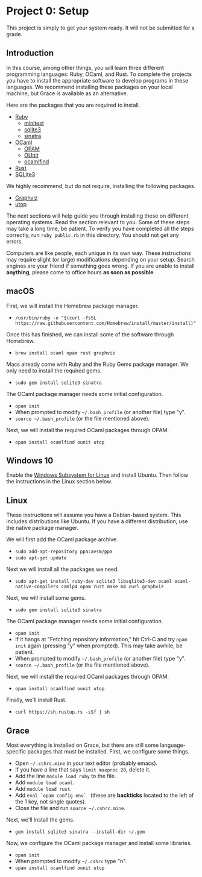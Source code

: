 # Project 0: Setup

This project is simply to get your system ready. It will not be submitted for
a grade.

## Introduction

In this course, among other things, you will learn three different programming
languages: Ruby, OCaml, and Rust. To complete the projects you have to
install the appropriate software to develop programs in these languages.
We recommend installing these packages on your local machine, but Grace is
available as an alternative.

Here are the packages that you are required to install.

* [Ruby](https://www.ruby-lang.org)
  - [minitest](https://rubygems.org/gems/minitest)
  - [sqlite3](https://rubygems.org/gems/sqlite3)
  - [sinatra](https://rubygems.org/gems/sinatra)
* [OCaml](http://ocaml.org)
  - [OPAM](https://opam.ocaml.org)
  - [OUnit](https://opam.ocaml.org/packages/ounit)
  - [ocamlfind](https://opam.ocaml.org/packages/ocamlfind)
* [Rust](https://www.rust-lang.org)
* [SQLite3](https://sqlite.org)

We highly recommend, but do not require, installing the following
packages.

* [Graphviz](http://graphviz.org)
* [utop](https://opam.ocaml.org/packages/utop)

The next sections will help guide you through installing these
on different operating systems. Read the section relevant to you. Some
of these steps may take a long time, be patient. To verify you have
completed all the steps correctly, run `ruby public.rb` in this directory.
You should not get any errors.

Computers are like people, each unique in its own way. These instructions
may require slight (or large) modifications depending on your setup.
Search engines are your friend if something goes wrong. If you are unable
to install **anything**, please come to office hours **as soon as possible**. 

## macOS

First, we will install the Homebrew package manager.

* `/usr/bin/ruby -e "$(curl -fsSL https://raw.githubusercontent.com/Homebrew/install/master/install)"`

Once this has finished, we can install some of the software through Homebrew.

* `brew install ocaml opam rust graphviz`

Macs already come with Ruby and the Ruby Gems package manager. We only need
to install the required gems.

* `sudo gem install sqlite3 sinatra`

The OCaml package manager needs some initial configuration.

* `opam init`
* When prompted to modify `~/.bash_profile` (or another file) type "y".
* `source ~/.bash_profile` (or the file mentioned above).

Next, we will install the required OCaml packages through OPAM.

* `opam install ocamlfind ounit utop`

## Windows 10

Enable the [Windows Subsystem for Linux](https://docs.microsoft.com/en-us/windows/wsl/install-win10)
and install Ubuntu. Then follow the instructions in the Linux
section below.

## Linux

These instructions will assume you have a Debian-based system. This includes
distributions like Ubuntu. If you have a different distribution, use the
native package manager.

We will first add the OCaml package archive.

* `sudo add-apt-repository ppa:avsm/ppa`
* `sudo apt-get update`

Next we will install all the packages we need.

* `sudo apt-get install ruby-dev sqlite3 libsqlite3-dev ocaml ocaml-native-compilers camlp4 opam rust make m4 curl graphviz`

Next, we will install some gems.

* `sudo gem install sqlite3 sinatra`

The OCaml package manager needs some initial configuration.

* `opam init`
* If it hangs at "Fetching repository information," hit Ctrl-C and try `opam init` again (pressing "y" when prompted). This may take awhile, be patient.
* When prompted to modify `~/.bash_profile` (or another file) type "y".
* `source ~/.bash_profile` (or the file mentioned above).

Next, we will install the required OCaml packages through OPAM.

* `opam install ocamlfind ounit utop`

Finally, we'll install Rust.

* `curl https://sh.rustup.rs -sSf | sh`

## Grace

Most everything is installed on Grace, but there are still some
language-specific packages that must be installed. First, we
configure some things.

* Open `~/.cshrc.mine` in your text editor (probably emacs).
* If you have a line that says `limit maxproc 20`, delete it.
* Add the line `module load ruby` to the file.
* Add `module load ocaml`.
* Add `module load rust`.
* Add ``eval `opam config env` `` (these are **backticks** located to the left of the 1 key, not single quotes).
* Close the file and run `source ~/.cshrc.mine`.

Next, we'll install the gems.

* `gem install sqlite3 sinatra --install-dir ~/.gem`

Now, we configure the OCaml package manager and install some
libraries.

* `opam init`
* When prompted to modify `~/.cshrc` type "n".
* `opam install ocamlfind ounit utop`

